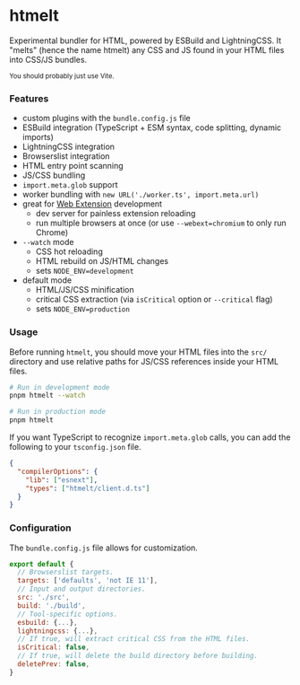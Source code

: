 # htmelt

Experimental bundler for HTML, powered by ESBuild and LightningCSS. It
"melts" (hence the name htmelt) any CSS and JS found in your HTML files
into CSS/JS bundles.

<sub>You should probably just use Vite.</sub>

### Features

- custom plugins with the `bundle.config.js` file
- ESBuild integration (TypeScript + ESM syntax, code splitting, dynamic imports)
- LightningCSS integration
- Browserslist integration
- HTML entry point scanning
- JS/CSS bundling
- `import.meta.glob` support
- worker bundling with `new URL('./worker.ts', import.meta.url)`
- great for [Web Extension](https://developer.mozilla.org/en-US/docs/Mozilla/Add-ons/WebExtensions) development
  - dev server for painless extension reloading
  - run multiple browsers at once (or use `--webext=chromium` to only run Chrome)
- `--watch` mode
  - CSS hot reloading
  - HTML rebuild on JS/HTML changes
  - sets `NODE_ENV=development`
- default mode
  - HTML/JS/CSS minification
  - critical CSS extraction (via `isCritical` option or `--critical` flag)
  - sets `NODE_ENV=production`

### Usage

Before running `htmelt`, you should move your HTML files into the `src/` directory and use relative paths for JS/CSS references inside your HTML files.

```sh
# Run in development mode
pnpm htmelt --watch

# Run in production mode
pnpm htmelt
```

If you want TypeScript to recognize `import.meta.glob` calls, you can add the following to your `tsconfig.json` file.

```json
{
  "compilerOptions": {
    "lib": ["esnext"],
    "types": ["htmelt/client.d.ts"]
  }
}
```

### Configuration

The `bundle.config.js` file allows for customization.

```js
export default {
  // Browserslist targets.
  targets: ['defaults', 'not IE 11'],
  // Input and output directories.
  src: './src',
  build: './build',
  // Tool-specific options.
  esbuild: {...},
  lightningcss: {...},
  // If true, will extract critical CSS from the HTML files.
  isCritical: false,
  // If true, will delete the build directory before building.
  deletePrev: false,
}
```
